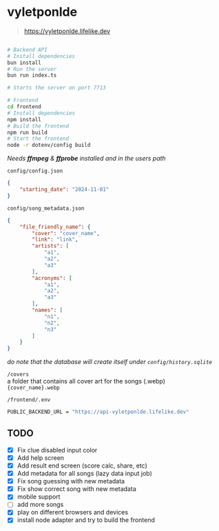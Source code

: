 # vyletponlde

> https://vyletponlde.lifelike.dev

```bash

# Backend API
# Install dependencies
bun install
# Run the server
bun run index.ts

# Starts the server on port 7713

# Frontend
cd frontend
# Install dependencies
npm install
# Build the frontend
npm run build
# Start the frontend
node -r dotenv/config build
```
*Needs **ffmpeg** & **ffprobe** installed and in the users path*

`config/config.json`
```json
{
    "starting_date": "2024-11-01"
}
```

`config/song_metadata.json`
```json
{
    "file_friendly_name": {
        "cover": "cover_name",
        "link": "link",
        "artists": [
            "a1",
            "a2",
            "a3"
        ],
        "acronyms": [
            "a1",
            "a2",
            "a3"
        ],
        "names": [
            "n1",
            "n2",
            "n3"
        ]
    }
}
```
*do note that the database will create itself under `config/history.sqlite`*  

`/covers`  
a folder that contains all cover art for the songs (.webp)  
`{cover_name}.webp`

`/frontend/.env`
```bash
PUBLIC_BACKEND_URL = "https://api-vyletponlde.lifelike.dev"
```

## TODO
- [X] Fix clue disabled input color
- [X] Add help screen
- [X] Add result end screen (score calc, share, etc)
- [X] Add metadata for all songs (lazy data input job)
- [X] Fix song guessing with new metadata
- [X] Fix show correct song with new metadata
- [X] mobile support
- [ ] add more songs
- [X] play on different browsers and devices
- [X] install node adapter and try to build the frontend